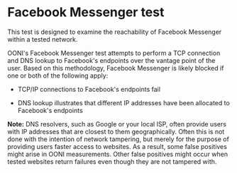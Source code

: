 # Facebook Messenger test

This test is designed to examine the reachability of Facebook Messenger within a
tested network.

OONI's Facebook Messenger test attempts to perform a TCP connection and DNS
lookup to Facebook's endpoints over the vantage point of the user. Based on this
methodology, Facebook Messenger is likely blocked if one or both of the
following apply:

* TCP/IP connections to Facebook's endpoints fail

* DNS lookup illustrates that different IP addresses have been allocated to
Facebook's endpoints

**Note:** DNS resolvers, such as Google or your local ISP, often provide users with
IP addresses that are closest to them geographically. Often this is not done
with the intention of network tampering, but merely for the purpose of providing
users faster access to websites. As a result, some false positives might arise
in OONI measurements. Other false positives might occur when tested websites
return failures even though they are not tampered with.